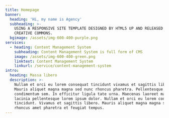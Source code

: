 ```yaml
---
title: Homepage
banner:
  heading: 'Hi, my name is Agency'
  subheading: >-
    USING A RESPONSIVE SITE TEMPLATE DESIGNED BY HTML5 UP AND RELEASED UNDER THE
    CREATIVE COMMONS.
  bgimage: /assets/img-600-400-purple.png
services:
  - heading: Content Management System
    subheading: Content Management System is full form of CMS
    image: /assets/img-600-400-green.png
    linktext: Content Management System
    linkurl: /service/content-management-system
intro:
  heading: Massa libero
  description: >-
    Nullam et orci eu lorem consequat tincidunt vivamus et sagittis libero.
    Mauris aliquet magna magna sed nunc rhoncus pharetra. Pellentesque
    condimentum sem. In efficitur ligula tate urna. Maecenas laoreet massa vel
    lacinia pellentesque lorem ipsum dolor. Nullam et orci eu lorem consequat
    tincidunt. Vivamus et sagittis libero. Mauris aliquet magna magna sed nunc
    rhoncus amet pharetra et feugiat tempus.
---
```

